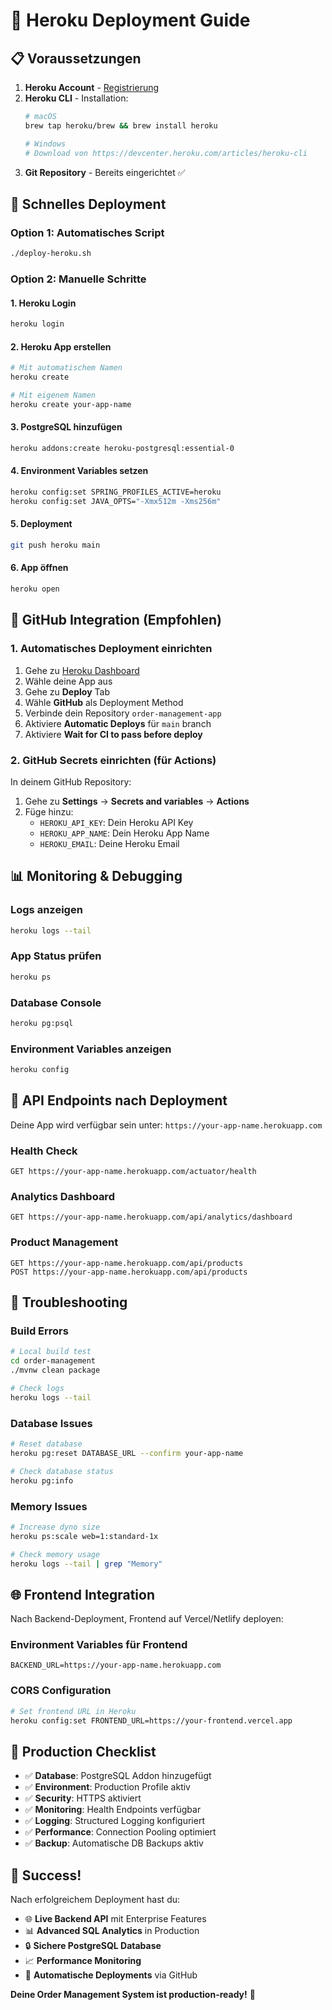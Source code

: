 # 🚀 Heroku Deployment Guide

## 📋 Voraussetzungen

1. **Heroku Account** - [Registrierung](https://signup.heroku.com/)
2. **Heroku CLI** - Installation:
   ```bash
   # macOS
   brew tap heroku/brew && brew install heroku
   
   # Windows
   # Download von https://devcenter.heroku.com/articles/heroku-cli
   ```
3. **Git Repository** - Bereits eingerichtet ✅

## 🚀 Schnelles Deployment

### **Option 1: Automatisches Script**
```bash
./deploy-heroku.sh
```

### **Option 2: Manuelle Schritte**

#### 1. Heroku Login
```bash
heroku login
```

#### 2. Heroku App erstellen
```bash
# Mit automatischem Namen
heroku create

# Mit eigenem Namen
heroku create your-app-name
```

#### 3. PostgreSQL hinzufügen
```bash
heroku addons:create heroku-postgresql:essential-0
```

#### 4. Environment Variables setzen
```bash
heroku config:set SPRING_PROFILES_ACTIVE=heroku
heroku config:set JAVA_OPTS="-Xmx512m -Xms256m"
```

#### 5. Deployment
```bash
git push heroku main
```

#### 6. App öffnen
```bash
heroku open
```

## 🔧 GitHub Integration (Empfohlen)

### **1. Automatisches Deployment einrichten**

1. Gehe zu [Heroku Dashboard](https://dashboard.heroku.com)
2. Wähle deine App aus
3. Gehe zu **Deploy** Tab
4. Wähle **GitHub** als Deployment Method
5. Verbinde dein Repository `order-management-app`
6. Aktiviere **Automatic Deploys** für `main` branch
7. Aktiviere **Wait for CI to pass before deploy**

### **2. GitHub Secrets einrichten (für Actions)**

In deinem GitHub Repository:
1. Gehe zu **Settings** → **Secrets and variables** → **Actions**
2. Füge hinzu:
   - `HEROKU_API_KEY`: Dein Heroku API Key
   - `HEROKU_APP_NAME`: Dein Heroku App Name
   - `HEROKU_EMAIL`: Deine Heroku Email

## 📊 Monitoring & Debugging

### **Logs anzeigen**
```bash
heroku logs --tail
```

### **App Status prüfen**
```bash
heroku ps
```

### **Database Console**
```bash
heroku pg:psql
```

### **Environment Variables anzeigen**
```bash
heroku config
```

## 🎯 API Endpoints nach Deployment

Deine App wird verfügbar sein unter: `https://your-app-name.herokuapp.com`

### **Health Check**
```
GET https://your-app-name.herokuapp.com/actuator/health
```

### **Analytics Dashboard**
```
GET https://your-app-name.herokuapp.com/api/analytics/dashboard
```

### **Product Management**
```
GET https://your-app-name.herokuapp.com/api/products
POST https://your-app-name.herokuapp.com/api/products
```

## 🔧 Troubleshooting

### **Build Errors**
```bash
# Local build test
cd order-management
./mvnw clean package

# Check logs
heroku logs --tail
```

### **Database Issues**
```bash
# Reset database
heroku pg:reset DATABASE_URL --confirm your-app-name

# Check database status
heroku pg:info
```

### **Memory Issues**
```bash
# Increase dyno size
heroku ps:scale web=1:standard-1x

# Check memory usage
heroku logs --tail | grep "Memory"
```

## 🌐 Frontend Integration

Nach Backend-Deployment, Frontend auf Vercel/Netlify deployen:

### **Environment Variables für Frontend**
```env
BACKEND_URL=https://your-app-name.herokuapp.com
```

### **CORS Configuration**
```bash
# Set frontend URL in Heroku
heroku config:set FRONTEND_URL=https://your-frontend.vercel.app
```

## 🚀 Production Checklist

- ✅ **Database**: PostgreSQL Addon hinzugefügt
- ✅ **Environment**: Production Profile aktiv
- ✅ **Security**: HTTPS aktiviert
- ✅ **Monitoring**: Health Endpoints verfügbar
- ✅ **Logging**: Structured Logging konfiguriert
- ✅ **Performance**: Connection Pooling optimiert
- ✅ **Backup**: Automatische DB Backups aktiv

## 🎉 Success!

Nach erfolgreichem Deployment hast du:

- 🌐 **Live Backend API** mit Enterprise Features
- 📊 **Advanced SQL Analytics** in Production
- 🔒 **Sichere PostgreSQL Database**
- 📈 **Performance Monitoring**
- 🚀 **Automatische Deployments** via GitHub

**Deine Order Management System ist production-ready!** 🎯